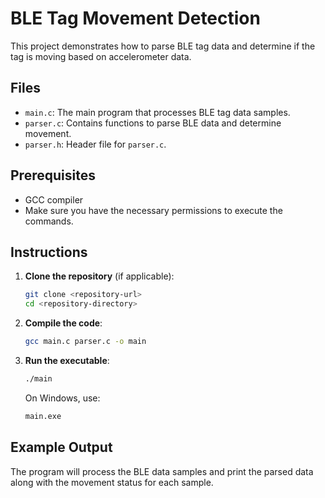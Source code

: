 # BLE Tag Movement Detection

This project demonstrates how to parse BLE tag data and determine if the tag is moving based on accelerometer data.

## Files

- `main.c`: The main program that processes BLE tag data samples.
- `parser.c`: Contains functions to parse BLE data and determine movement.
- `parser.h`: Header file for `parser.c`.

## Prerequisites

- GCC compiler
- Make sure you have the necessary permissions to execute the commands.

## Instructions

1. **Clone the repository** (if applicable):
    ```sh
    git clone <repository-url>
    cd <repository-directory>
    ```

2. **Compile the code**:
    ```sh
    gcc main.c parser.c -o main
    ```

3. **Run the executable**:
    ```sh
    ./main
    ```

    On Windows, use:
    ```sh
    main.exe
    ```

## Example Output

The program will process the BLE data samples and print the parsed data along with the movement status for each sample.
